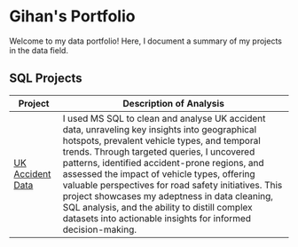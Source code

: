 # Gihan's Portfolio

Welcome to my data portfolio! Here, I document a summary of my projects in the data field.

## SQL Projects

| Project | Description of Analysis |
|---------|-------------------------|
| [UK Accident Data](https://github.com/Gihan-Gamaarachchi/UK-Accident-Data/blob/main/README.md) | I used MS SQL to clean and analyse UK accident data, unraveling key insights into geographical hotspots, prevalent vehicle types, and temporal trends. Through targeted queries, I uncovered patterns, identified accident-prone regions, and assessed the impact of vehicle types, offering valuable perspectives for road safety initiatives. This project showcases my adeptness in data cleaning, SQL analysis, and the ability to distill complex datasets into actionable insights for informed decision-making.|
